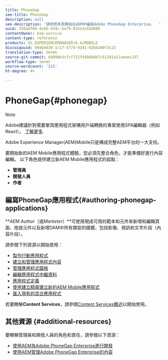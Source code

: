 ```yaml
---
title: PhoneGap
seo-title: PhoneGap
description: null
seo-description: '請依照本頁開始在AEM中編寫Adobe PhoneGap Enterprise。  '
uuid: 256a9f66-4c66-434c-be79-01be3c02d688
contentOwner: msm-service
content-type: reference
products: SG_EXPERIENCEMANAGER/6.4/MOBILE
discoiquuid: d9ab4d38-1c17-477d-9341-02bda80f3c23
translation-type: tm+mt
source-git-commit: 64090e3c7cf722f44968467c51291a11aeeec237
workflow-type: tm+mt
source-wordcount: '215'
ht-degree: 4%

---
```



# PhoneGap{#phonegap}

>[!NOTE]
>
>Adobe建議針對需要單頁應用程式架構用戶端轉換的專案使用SPA編輯器（例如React）。 [了解更多](/help/sites-developing/spa-overview.md).

Adobe Experience Manager(AEM)Mobile只是構成完整AEM平台的一大支柱。

要開始新的AEM Mobile應用程式體驗，您必須先整合角色，才能準備好進行內容編輯。 以下角色提供建立新AEM Mobile應用程式的起點：

* **管理員**
* **開發人員**
* **作者**

## 編寫PhoneGap應用程式{#authoring-phonegap-applications}

***AEM Author*（或&#x200B;*Marketer*）**可使用現成可用的範本和元件來新增和編輯頁面、拖放元件以及新增DAM中所有類型的媒體，包括影像、視訊和文字片段（內容片段）。

請參閱下列資源以開始使用：

* [製作行動應用程式](/help/mobile/phonegap-authoring-apps.md)
* [建立和管理應用程式內容](/help/mobile/phonegap-manage-app-content.md)
* [管理應用程式圖格](/help/mobile/phonegap-app-details-tile.md)
* [編輯應用程式中繼資料](/help/mobile/phonegap-editmetadata.md)
* [應用程式定義](/help/mobile/phonegap-app-definitions.md)
* [使用建立精靈建立新的AEM Mobile應用程式](/help/mobile/phonegap-create-new-app.md)
* [匯入現有的混合應用程式](/help/mobile/phonegap-adding-content-to-imported-app.md)

若要瞭解&#x200B;**Content Services**，請參閱[Content Services概述](/help/mobile/develop-content-as-a-service.md)以開始使用。

## 其他資源 {#additional-resources}

要瞭解管理員和開發人員的角色和責任，請參閱以下資源：

* [使用AEM為Adobe PhoneGap Enterprise進行開發](/help/mobile/developing-in-phonegap.md)
* [使用AEM管理Adobe PhoneGap Enterprise的內容](/help/mobile/administer-phonegap.md)

